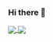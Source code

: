 ### Hi there 👋

<!--
**Maulidani/Maulidani** is a ✨ _special_ ✨ repository because its `README.md` (this file) appears on your GitHub profile.

Here are some ideas to get you started:

- 🔭 I’m currently working on ...
- 🌱 I’m currently learning ...
- 👯 I’m looking to collaborate on ...
- 🤔 I’m looking for help with ...
- 💬 Ask me about ...
- 📫 How to reach me: ...
- 😄 Pronouns: ...
- ⚡ Fun fact: ...
-->
<a href="https://github.com/Maulidani/github-readme-stats">
  <img align="center" src="https://github-readme-stats.vercel.app/api/pin/?username=Maulidani&repo=github-readme-stats" />
</a>
<a href="https://github.com/Maulidani/github-readme-stats">
  <img align="center" src="https://github-readme-stats.vercel.app/api/pin/?username=Maulidani&repo=convoychat" />
</a>

<!-- [![Anurag's GitHub stats](https://github-readme-stats.vercel.app/api?username=Maulidani)](https://github.com/anuraghazra/github-readme-stats)
<br>
[![Top Langs](https://github-readme-stats.vercel.app/api/top-langs/?username=Maulidani)](https://github.com/anuraghazra/github-readme-stats) -->

